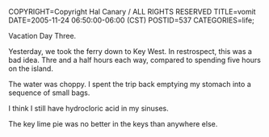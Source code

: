 COPYRIGHT=Copyright Hal Canary / ALL RIGHTS RESERVED
TITLE=vomit
DATE=2005-11-24 06:50:00-06:00 (CST)
POSTID=537
CATEGORIES=life;

Vacation Day Three.

Yesterday, we took the ferry down to Key West. In restrospect, this was a bad idea. Thre and a half hours each way, compared to spending five hours on the island.

The water was choppy. I spent the trip back emptying my stomach into a sequence of small bags.

I think I still have hydrocloric acid in my sinuses.

The key lime pie was no better in the keys than anywhere else.
